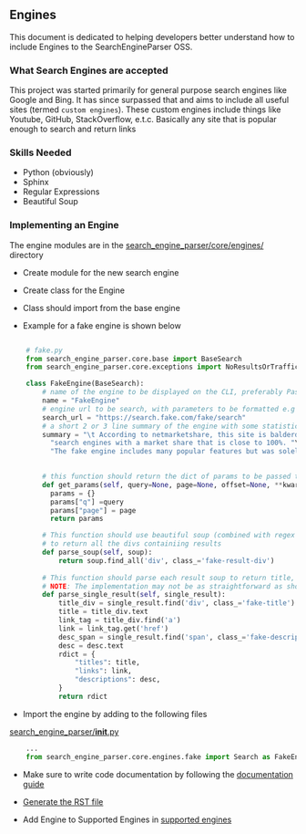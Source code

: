 ## Engines

This document is dedicated to helping developers better understand how to include Engines to the SearchEngineParser OSS.

### What Search Engines are accepted

This project was started primarily for general purpose search engines like Google and Bing.
It has since surpassed that and aims to include all useful sites (termed `custom engines`).
These custom engines include things like Youtube, GitHub, StackOverflow, e.t.c.
Basically any site that is popular enough to search and return links

### Skills Needed

- Python (obviously)
- Sphinx
- Regular Expressions
- Beautiful Soup

### Implementing an Engine

The engine modules are in the [search_engine_parser/core/engines/](https://github.com/bisoncorps/search-engine-parser/blob/master/search_engine_parser/core/engines) directory

* Create module for the new search engine

* Create class for the Engine

* Class should import from the base engine

* Example for a fake engine is shown below

```python

    # fake.py
    from search_engine_parser.core.base import BaseSearch
    from search_engine_parser.core.exceptions import NoResultsOrTrafficError

    class FakeEngine(BaseSearch):
        # name of the engine to be displayed on the CLI, preferably PascalCase
        name = "FakeEngine"
        # engine url to be search, with parameters to be formatted e.g query , page
        search_url = "https://search.fake.com/fake/search"
        # a short 2 or 3 line summary of the engine with some statistics, preferably obtained from wikipedia
        summary = "\t According to netmarketshare, this site is balderdash among "\
	      "search engines with a market share that is close to 100%. "\
	      "The fake engine includes many popular features but was solely created to show you an example ."

        
        # this function should return the dict of params to be passed to the search_url
        def get_params(self, query=None, page=None, offset=None, **kwargs):
          params = {}
          params["q"] =query
          params["page"] = page
          return params

        # This function should use beautiful soup (combined with regex if necessary) 
        # to return all the divs containiing results
        def parse_soup(self, soup):
            return soup.find_all('div', class_='fake-result-div')
        
        # This function should parse each result soup to return title, link, and description 
        # NOTE: The implementation may not be as straightforward as shown below
        def parse_single_result(self, single_result):
            title_div = single_result.find('div', class_='fake-title')
            title = title_div.text
            link_tag = title_div.find('a')
            link = link_tag.get('href')
            desc_span = single_result.find('span', class_='fake-description')
            desc = desc.text
            rdict = {
                "titles": title,
                "links": link,
                "descriptions": desc,
            }
            return rdict
```

* Import the engine by adding to the following files

[search_engine_parser/__init__.py](https://github.com/bisoncorps/search-engine-parser/blob/master/search_engine_parser/__init__.py)

```python
    ...
    from search_engine_parser.core.engines.fake import Search as FakeEngineSearch
```


* Make sure to write code documentation by following the [documentation guide](https://github.com/bisoncorps/search-engine-parser/blob/master/docs/documentation.md#documenting-an-engine)

* [Generate the RST file](https://github.com/bisoncorps/search-engine-parser/blob/master/docs/documentation.md#generating-the-files)

* Add Engine to Supported Engines in [supported engines](https://github.com/bisoncorps/search-engine-parser/blob/master/docs/supported_engines.md)
